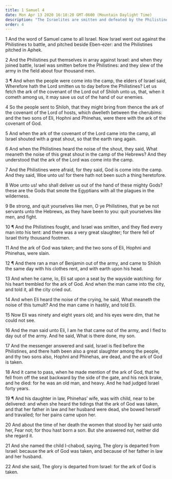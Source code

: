 ```yaml
---
title: 1 Samuel 4
date: Mon Apr 13 2020 16:18:20 GMT-0600 (Mountain Daylight Time)
description: "The Israelites are smitten and defeated by the Philistines, who also capture the ark of God—Eli’s sons are slain, Eli dies in an accident, and his daughter-in-law dies in childbirth."
order: 4
---
```


1 And the word of Samuel came to all Israel. Now Israel went out against the Philistines to battle, and pitched beside Eben-ezer: and the Philistines pitched in Aphek.

2 And the Philistines put themselves in array against Israel: and when they joined battle, Israel was smitten before the Philistines: and they slew of the army in the field about four thousand men.

3 ¶ And when the people were come into the camp, the elders of Israel said, Wherefore hath the Lord smitten us to day before the Philistines? Let us fetch the ark of the covenant of the Lord out of Shiloh unto us, that, when it cometh among us, it may save us out of the hand of our enemies.

4 So the people sent to Shiloh, that they might bring from thence the ark of the covenant of the Lord of hosts, which dwelleth between the cherubims: and the two sons of Eli, Hophni and Phinehas, were there with the ark of the covenant of God.

5 And when the ark of the covenant of the Lord came into the camp, all Israel shouted with a great shout, so that the earth rang again.

6 And when the Philistines heard the noise of the shout, they said, What meaneth the noise of this great shout in the camp of the Hebrews? And they understood that the ark of the Lord was come into the camp.

7 And the Philistines were afraid, for they said, God is come into the camp. And they said, Woe unto us! for there hath not been such a thing heretofore.

8 Woe unto us! who shall deliver us out of the hand of these mighty Gods? these are the Gods that smote the Egyptians with all the plagues in the wilderness.

9 Be strong, and quit yourselves like men, O ye Philistines, that ye be not servants unto the Hebrews, as they have been to you: quit yourselves like men, and fight.

10 ¶ And the Philistines fought, and Israel was smitten, and they fled every man into his tent: and there was a very great slaughter; for there fell of Israel thirty thousand footmen.

11 And the ark of God was taken; and the two sons of Eli, Hophni and Phinehas, were slain.

12 ¶ And there ran a man of Benjamin out of the army, and came to Shiloh the same day with his clothes rent, and with earth upon his head.

13 And when he came, lo, Eli sat upon a seat by the wayside watching: for his heart trembled for the ark of God. And when the man came into the city, and told it, all the city cried out.

14 And when Eli heard the noise of the crying, he said, What meaneth the noise of this tumult? And the man came in hastily, and told Eli.

15 Now Eli was ninety and eight years old; and his eyes were dim, that he could not see.

16 And the man said unto Eli, I am he that came out of the army, and I fled to day out of the army. And he said, What is there done, my son.

17 And the messenger answered and said, Israel is fled before the Philistines, and there hath been also a great slaughter among the people, and thy two sons also, Hophni and Phinehas, are dead, and the ark of God is taken.

18 And it came to pass, when he made mention of the ark of God, that he fell from off the seat backward by the side of the gate, and his neck brake, and he died: for he was an old man, and heavy. And he had judged Israel forty years.

19 ¶ And his daughter in law, Phinehas’ wife, was with child, near to be delivered: and when she heard the tidings that the ark of God was taken, and that her father in law and her husband were dead, she bowed herself and travailed; for her pains came upon her.

20 And about the time of her death the women that stood by her said unto her, Fear not; for thou hast born a son. But she answered not, neither did she regard it.

21 And she named the child I-chabod, saying, The glory is departed from Israel: because the ark of God was taken, and because of her father in law and her husband.

22 And she said, The glory is departed from Israel: for the ark of God is taken.
